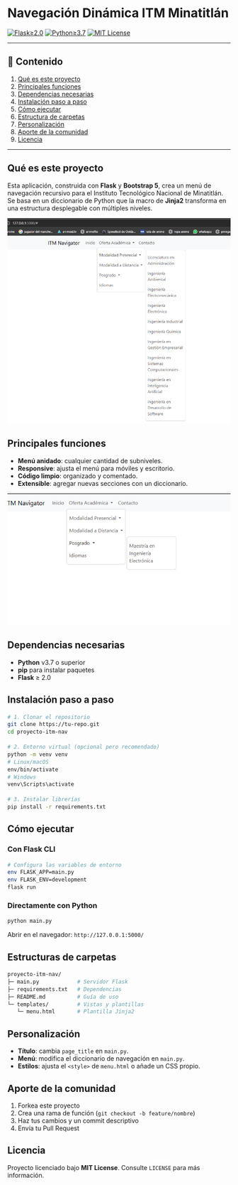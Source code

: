 # Navegación Dinámica ITM Minatitlán

[![Flask≥2.0](https://img.shields.io/badge/Flask-2.0%2B-blue)](https://flask.palletsprojects.com/)
[![Python≥3.7](https://img.shields.io/badge/Python-3.7%2B-yellow)](https://www.python.org/)
[![MIT License](https://img.shields.io/badge/License-MIT-green)](https://opensource.org/licenses/MIT)

---

## 📑 Contenido

1. [Qué es este proyecto](#qué-es-este-proyecto)
2. [Principales funciones](#principales-funciones)
3. [Dependencias necesarias](#dependencias-necesarias)
4. [Instalación paso a paso](#instalación-paso-a-paso)
5. [Cómo ejecutar](#cómo-ejecutar)
6. [Estructura de carpetas](#estructuras-de-carpetas)
7. [Personalización](#personalización)
8. [Aporte de la comunidad](#aporte-de-la-comunidad)
9. [Licencia](#licencia)

---

## Qué es este proyecto

Esta aplicación, construida con **Flask** y **Bootstrap 5**, crea un menú de navegación recursivo para el Instituto Tecnológico Nacional de Minatitlán. Se basa en un diccionario de Python que la macro de **Jinja2** transforma en una estructura desplegable con múltiples niveles.

![alt text](<Captura de pantalla 2025-07-14 003729.png>)

## Principales funciones

- **Menú anidado**: cualquier cantidad de subniveles.
- **Responsive**: ajusta el menú para móviles y escritorio.
- **Código limpio**: organizado y comentado.
- **Extensible**: agregar nuevas secciones con un diccionario.

![alt text](<Captura de pantalla 2025-07-14 003736.png>)

## Dependencias necesarias

- **Python** v3.7 o superior
- **pip** para instalar paquetes
- **Flask** ≥ 2.0

## Instalación paso a paso

```bash
# 1. Clonar el repositorio
git clone https://tu-repo.git
cd proyecto-itm-nav

# 2. Entorno virtual (opcional pero recomendado)
python -m venv venv
# Linux/macOS
env/bin/activate
# Windows
venv\Scripts\activate

# 3. Instalar librerías
pip install -r requirements.txt
```

## Cómo ejecutar

### Con Flask CLI

```bash
# Configura las variables de entorno
env FLASK_APP=main.py
env FLASK_ENV=development
flask run
```

### Directamente con Python

```bash
python main.py
```

Abrir en el navegador: `http://127.0.0.1:5000/`

## Estructuras de carpetas

```bash
proyecto-itm-nav/
├─ main.py            # Servidor Flask
├─ requirements.txt   # Dependencias
├─ README.md          # Guía de uso
└─ templates/         # Vistas y plantillas
   └─ menu.html       # Plantilla Jinja2
```

## Personalización

- **Título**: cambia `page_title` en `main.py`.
- **Menú**: modifica el diccionario de navegación en `main.py`.
- **Estilos**: ajusta el `<style>` de `menu.html` o añade un CSS propio.

## Aporte de la comunidad

1. Forkea este proyecto
2. Crea una rama de función (`git checkout -b feature/nombre`)
3. Haz tus cambios y un commit descriptivo
4. Envía tu Pull Request

## Licencia

Proyecto licenciado bajo **MIT License**. Consulte `LICENSE` para más información.
